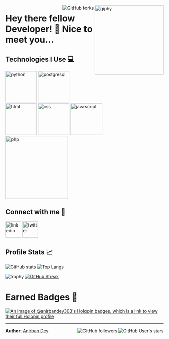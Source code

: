 <!--suppress HtmlDeprecatedAttribute -->
[<img align='right' src="https://media.giphy.com/media/M9gbBd9nbDrOTu1Mqx/giphy.gif" width="220" alt="giphy">](https://www.linkedin.com/in/anirbandey303/) 
[<img align='right' alt="GitHub forks" src="https://img.shields.io/github/forks/anirbandey303/A-Dynamic-E-Commerce-Website?logoColor=red&style=social">](https://github.com/anirbandey303/) 

# Hey there fellow Developer! 👋 Nice to meet you... #

## Technologies I Use 💻 ##

[<img src="https://cdn.iconscout.com/icon/free/png-256/python-3521655-2945099.png" alt="python" width="100">](https://docs.python.org/3/library/index.html) 
[<img src="https://seeklogo.com/images/P/postqresql-logo-AD0E066492-seeklogo.com.png" alt="postgresql" width="100">](https://www.postgresql.org/docs/) 
[<img src="https://seeklogo.com/images/H/html5-logo-EF92D240D7-seeklogo.com.png" alt="html" width="100">](https://developer.mozilla.org/en-US/) 
[<img src="https://seeklogo.com/images/C/css3-logo-8724075274-seeklogo.com.png" alt="css" width="100">](https://developer.mozilla.org/en-US/docs/Web/CSS) 
[<img src="https://seeklogo.com/images/J/javascript-logo-E967E87D74-seeklogo.com.png" alt="javascript" width="100">](https://javascript.info/document) 
[<img src="https://seeklogo.com/images/P/php-logo-ADE513E748-seeklogo.com.png" alt="php" width="200">](https://www.php.net/docs.php) 

## Connect with me 🤝 ##

<!-- [<img src="https://seeklogo.com/images/G/gmail-new-2020-logo-32DBE11BB4-seeklogo.com.png" alt="gmail" width="50">](mailto:voko.aleksey@gmail.com) -->
[<img src="https://seeklogo.com/images/L/linkedin-in-icon-logo-2E34704F04-seeklogo.com.png" alt="linkedin" width="50">](https://www.linkedin.com/in/anirbandey303/) 
[<img src="https://seeklogo.com/images/T/twitter-2012-positive-logo-916EDF1309-seeklogo.com.png" alt="twitter" width="50">](https://twitter.com/_anirbandey_) 

## Profile Stats 📈 ##

![GitHub stats](https://github-readme-stats.vercel.app/api?username=anirbandey303&theme=gotham&show_icons=true&count_private=true&hide_title=true&hide_border=true)
![Top Langs](https://github-readme-stats.vercel.app/api/top-langs/?username=anirbandey303&layout=default&theme=gotham&hide_border=true&card_width=355&langs_count=3)


![trophy](https://github-profile-trophy.vercel.app/?username=anirbandey303&theme=onestar&no-frame=true&column=3&row=2)
[![GitHub Streak](https://streak-stats.demolab.com/?user=anirbandey303&theme=gotham&hide_border=true)](https://git.io/streak-stats)


<!--
[<img alt="GitHub User's stars" src="https://img.shields.io/github/stars/anirbandey303?affiliations=OWNER%2CCOLLABORATOR%2CORGANIZATION_MEMBER&label=Total%20user%20stars%20in%20all%20repo&logoColor=red&style=social">](https://github.com/anirbandey303?tab=repositories&q=&type=&language=&sort=stargazers)
[<img alt="GitHub followers" src="https://img.shields.io/github/followers/anirbandey303?&logoColor=red&style=social">](https://github.com/anirbandey303?tab=followers)
[<img alt="GitHub forks" src="https://img.shields.io/github/forks/anirbandey303/A-Dynamic-E-Commerce-Website?logoColor=red&style=social">](https://github.com/anirbandey303/)
-->


# Earned Badges 🥇

[![An image of @anirbandey303's Holopin badges, which is a link to view their full Holopin profile](https://holopin.me/anirbandey303)](https://holopin.io/@anirbandey303)

------

__Author:__ [Anirban Dey](https://github.com/anirbandey303)
[<img align='right' alt="GitHub User's stars" src="https://img.shields.io/github/stars/anirbandey303?affiliations=OWNER%2CCOLLABORATOR%2CORGANIZATION_MEMBER&label=Total%20user%20stars%20in%20all%20repo&logoColor=red&style=social">](https://github.com/anirbandey303?tab=repositories&q=&type=&language=&sort=stargazers) 
[<img align='right' alt="GitHub followers" src="https://img.shields.io/github/followers/anirbandey303?&logoColor=red&style=social">](https://github.com/anirbandey303?tab=followers) 


<!---
anirbandey303/anirbandey303 is a ✨ special ✨ repository because its `README.md` (this file) appears on your GitHub profile.
You can click the Preview link to take a look at your changes.
--->

